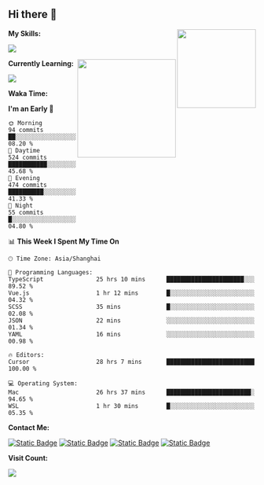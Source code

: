 ## Hi there 👋

<img align="right" height=160 src="https://s2.loli.net/2024/05/01/uw3cVq5TUCnhYLy.png" />

**My Skills:**
<p align="left">
  <a href="https://skillicons.dev">
    <img src="https://skillicons.dev/icons?i=git,docker,go,js,ts,react,vue,tailwind,electron,nextjs&perline=8" />
  </a>
</p>

<a href="https://github.com/anuraghazra/convoychat">
  <img height=200 align="right" src="https://stats.ronki.moe/api/top-langs?username=lonzzi&layout=compact&langs_count=8&card_width=320" />
</a>

**Currently Learning:**
<p align="left">
  <a href="https://skillicons.dev">
    <img src="https://skillicons.dev/icons?i=flutter,dart,py,rust" />
  </a>
</p>



**Waka Time:**
<!--START_SECTION:waka-->
**I'm an Early 🐤** 

```text
🌞 Morning                94 commits          ██░░░░░░░░░░░░░░░░░░░░░░░   08.20 % 
🌆 Daytime                524 commits         ███████████░░░░░░░░░░░░░░   45.68 % 
🌃 Evening                474 commits         ██████████░░░░░░░░░░░░░░░   41.33 % 
🌙 Night                  55 commits          █░░░░░░░░░░░░░░░░░░░░░░░░   04.80 % 
```


📊 **This Week I Spent My Time On** 

```text
🕑︎ Time Zone: Asia/Shanghai

💬 Programming Languages: 
TypeScript               25 hrs 10 mins      ██████████████████████░░░   89.52 % 
Vue.js                   1 hr 12 mins        █░░░░░░░░░░░░░░░░░░░░░░░░   04.32 % 
SCSS                     35 mins             █░░░░░░░░░░░░░░░░░░░░░░░░   02.08 % 
JSON                     22 mins             ░░░░░░░░░░░░░░░░░░░░░░░░░   01.34 % 
YAML                     16 mins             ░░░░░░░░░░░░░░░░░░░░░░░░░   00.98 % 

🔥 Editors: 
Cursor                   28 hrs 7 mins       █████████████████████████   100.00 % 

💻 Operating System: 
Mac                      26 hrs 37 mins      ████████████████████████░   94.65 % 
WSL                      1 hr 30 mins        █░░░░░░░░░░░░░░░░░░░░░░░░   05.35 % 
```


<!--END_SECTION:waka-->

**Contact Me:**
<p>
  <a href="https://space.bilibili.com/13424328"><img alt="Static Badge" src="https://img.shields.io/badge/bilibili-ColourCode?style=flat-square&logo=bilibili&color=%23fb7299"></a>
  <a href="https://github.com/lonzzi"><img alt="Static Badge" src="https://img.shields.io/badge/GitHub-ColourCode?style=flat-square&logo=GitHub&color=%23555555"></a>
  <a href="https://twitter.com/lonzzi102"><img alt="Static Badge" src="https://img.shields.io/badge/X-ColourCode?style=flat-square&logo=x&color=%231D9BF0"></a>
  <a href="https://t.me/ronkimoe"><img alt="Static Badge" src="https://img.shields.io/badge/telegram-ColourCode?style=flat-square&logo=telegram&color=%23ED1965"></a>
</p>

**Visit Count:**
<p>
  <img src="https://count.ronki.moe/github:lonzzi?theme=rule34&render=pixelated">
</p>
